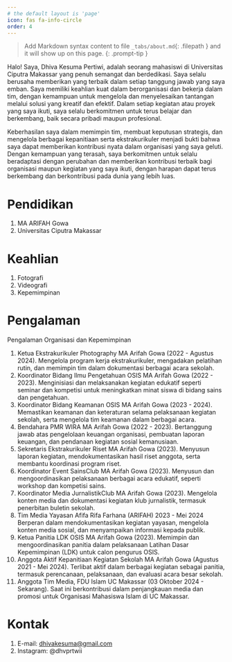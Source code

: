 ```yaml
---
# the default layout is 'page'
icon: fas fa-info-circle
order: 4
---
```


> Add Markdown syntax content to file `_tabs/about.md`{: .filepath } and it will show up on this page.
{: .prompt-tip }

Halo! Saya, Dhiva Kesuma Pertiwi, adalah seorang mahasiswi di Universitas Ciputra Makassar yang penuh semangat dan berdedikasi. Saya selalu berusaha memberikan yang terbaik dalam setiap tanggung jawab yang saya emban. Saya memiliki keahlian kuat dalam berorganisasi dan bekerja dalam tim, dengan kemampuan untuk mengelola dan menyelesaikan tantangan melalui solusi yang kreatif dan efektif. Dalam setiap kegiatan atau proyek yang saya ikuti, saya selalu berkomitmen untuk terus belajar dan berkembang, baik secara pribadi maupun profesional.


Keberhasilan saya dalam memimpin tim, membuat keputusan strategis, dan mengelola berbagai kepanitiaan serta ekstrakurikuler menjadi bukti bahwa saya dapat memberikan kontribusi nyata dalam organisasi yang saya geluti. Dengan kemampuan yang terasah, saya berkomitmen untuk selalu beradaptasi dengan perubahan dan memberikan kontribusi terbaik bagi organisasi maupun kegiatan yang saya ikuti, dengan harapan dapat terus berkembang dan berkontribusi pada dunia yang lebih luas.

# Pendidikan
1. MA ARIFAH Gowa
2. Universitas Ciputra Makassar

# Keahlian
1. Fotografi
2. Videografi
3. Kepemimpinan

# Pengalaman
Pengalaman Organisasi dan Kepemimpinan

1. Ketua Ekstrakurikuler Photography MA Arifah Gowa (2022 - Agustus 2024).
Mengelola program kerja ekstrakurikuler, mengadakan pelatihan rutin, dan memimpin tim dalam dokumentasi berbagai acara sekolah.
2. Koordinator Bidang Ilmu Pengetahuan OSIS
MA Arifah Gowa (2022 - 2023).
Menginisiasi dan melaksanakan kegiatan edukatif seperti seminar dan kompetisi untuk meningkatkan minat siswa di bidang sains dan pengetahuan.
3. Koordinator Bidang Keamanan OSIS
MA Arifah Gowa (2023 - 2024).
Memastikan keamanan dan keteraturan selama pelaksanaan kegiatan sekolah, serta mengelola tim keamanan dalam berbagai acara.
4. Bendahara PMR WIRA
MA Arifah Gowa (2022 - 2023).
Bertanggung jawab atas pengelolaan keuangan organisasi, pembuatan laporan keuangan, dan pendanaan kegiatan sosial kemanusiaan.
5. Sekretaris Ekstrakurikuler Riset
MA Arifah Gowa (2023).
Menyusun laporan kegiatan, mendokumentasikan hasil riset anggota, serta membantu koordinasi program riset.
6. Koordinator Event SainsClub
MA Arifah Gowa (2023).
Menyusun dan mengoordinasikan pelaksanaan berbagai acara edukatif, seperti workshop dan kompetisi sains.
7. Koordinator Media JurnalistikClub
MA Arifah Gowa (2023).
Mengelola konten media dan dokumentasi kegiatan klub jurnalistik, termasuk penerbitan buletin sekolah.
8. Tim Media Yayasan Afifa Rifa Farhana (ARIFAH) 2023 - Mei 2024
Berperan dalam mendokumentasikan kegiatan yayasan, mengelola konten media sosial, dan menyampaikan informasi kepada publik.
9. Ketua Panitia LDK OSIS
MA Arifah Gowa (2023).
Memimpin dan mengoordinasikan panitia dalam pelaksanaan Latihan Dasar Kepemimpinan (LDK) untuk calon pengurus OSIS.
10. Anggota Aktif Kepanitiaan Kegiatan Sekolah
MA Arifah Gowa (Agustus 2021 - Mei 2024).
Terlibat aktif dalam berbagai kegiatan sebagai panitia, termasuk perencanaan, pelaksanaan, dan evaluasi acara besar sekolah.
11. Anggota Tim Media, FDU Islam UC Makassar (03 Oktober 2024 - Sekarang).
Saat ini berkontribusi dalam penjangkauan media dan promosi untuk Organisasi Mahasiswa Islam di UC Makassar.

# Kontak
1. E-mail: dhivakesuma@gmail.com
2. Instagram: @dhvprtwii
